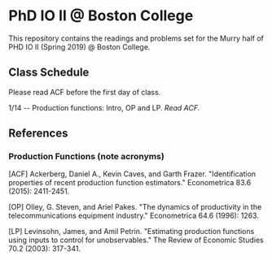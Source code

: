 # PhD IO II @ Boston College
This repository contains the readings and problems set for the Murry half of PHD IO II (Spring 2019) @ Boston College. 


## Class Schedule

Please read ACF before the first day of class. 

1/14 -- Production functions: Intro, OP and LP. *Read ACF.* 







## References 

### Production Functions (note acronyms)

[ACF] Ackerberg, Daniel A., Kevin Caves, and Garth Frazer. "Identification properties of recent production function estimators." Econometrica 83.6 (2015): 2411-2451.

[OP] Olley, G. Steven, and Ariel Pakes. "The dynamics of productivity in the telecommunications equipment industry." Econometrica 64.6 (1996): 1263.

[LP] Levinsohn, James, and Amil Petrin. "Estimating production functions using inputs to control for unobservables." The Review of Economic Studies 70.2 (2003): 317-341.

